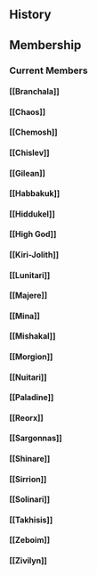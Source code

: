 ## History
## Membership
### Current Members
#### [[Branchala]]
#### [[Chaos]]
#### [[Chemosh]]
#### [[Chislev]]
#### [[Gilean]]
#### [[Habbakuk]]
#### [[Hiddukel]]
#### [[High God]]
#### [[Kiri-Jolith]]
#### [[Lunitari]]
#### [[Majere]]
#### [[Mina]]
#### [[Mishakal]]
#### [[Morgion]]
#### [[Nuitari]]
#### [[Paladine]]
#### [[Reorx]]
#### [[Sargonnas]]
#### [[Shinare]]
#### [[Sirrion]]
#### [[Solinari]]
#### [[Takhisis]]
#### [[Zeboim]]
#### [[Zivilyn]]